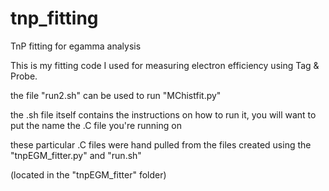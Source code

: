 # tnp_fitting
TnP fitting for egamma analysis

This is my fitting code I used for measuring electron efficiency using
Tag & Probe.

the file "run2.sh" can be used to run "MChistfit.py"

the .sh file itself contains the instructions on how to run it, you
will want to put the name the .C file you're running on

these particular .C files were hand pulled from the files created
using the "tnpEGM_fitter.py" and "run.sh"

(located in the "tnpEGM_fitter" folder)

